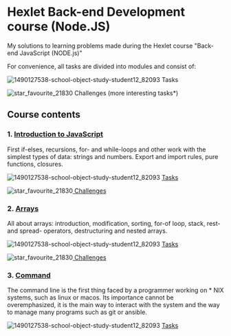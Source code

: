# Hexlet Back-end Development course (Node.JS)

My solutions to learning problems made during the Hexlet course "Back-end JavaScript (NODE.js)"

For convenience, all tasks are divided into modules and consist of:

![1490127538-school-object-study-student12_82093](https://user-images.githubusercontent.com/92594363/140395393-48fb6377-2c9e-44cf-9fd4-f9142e0f184f.png) Tasks

![star_favourite_21830](https://user-images.githubusercontent.com/92594363/140395389-17512f5c-06b8-497c-8cc9-ef199ae1a90c.png)  Challenges (more interesting tasks*)

## Course contents <a name="paragraph1"></a>
 
 ### 1. <a href="https://github.com/MaryKurinova/Hexlet-Tasks/tree/main/%D0%92%D0%B2%D0%B5%D0%B4%D0%B5%D0%BD%D0%B8%D0%B5%20%D0%B2%20JS">Introduction to JavaScript</a>  <a name="subparagraph1"></a>

First if-elses, recursions, for- and while-loops and other work with the simplest types of data: strings and numbers. Export and import rules, pure functions, closures.

![1490127538-school-object-study-student12_82093](https://user-images.githubusercontent.com/92594363/140404931-bd38c0ad-aa52-4854-9c48-282945cad6a5.png) <a href="https://github.com/MaryKurinova/Hexlet-Tasks/tree/main/%D0%92%D0%B2%D0%B5%D0%B4%D0%B5%D0%BD%D0%B8%D0%B5%20%D0%B2%20JS/%D0%97%D0%B0%D0%B4%D0%B0%D0%BD%D0%B8%D1%8F">Tasks</a>

![star_favourite_21830](https://user-images.githubusercontent.com/92594363/140404930-a5835dce-2c16-4165-9e25-5e135ee56883.png)<a href="https://github.com/MaryKurinova/Hexlet-Tasks/tree/main/%D0%92%D0%B2%D0%B5%D0%B4%D0%B5%D0%BD%D0%B8%D0%B5%20%D0%B2%20JS/%D0%98%D1%81%D0%BF%D1%8B%D1%82%D0%B0%D0%BD%D0%B8%D1%8F"> Challenges </a>


 ### 2. <a href="https://github.com/MaryKurinova/Hexlet-Tasks/tree/main/Arrays">Arrays</a>  <a name="subparagraph1"></a>
 
 All about arrays: introduction, modification, sorting, for-of loop, stack, rest- and spread- operators, destructuring and nested arrays.

![1490127538-school-object-study-student12_82093](https://user-images.githubusercontent.com/92594363/140404931-bd38c0ad-aa52-4854-9c48-282945cad6a5.png) <a href="https://github.com/MaryKurinova/Hexlet-Tasks/tree/main/Arrays/%D0%97%D0%B0%D0%B4%D0%B0%D0%BD%D0%B8%D1%8F">Tasks</a>

![star_favourite_21830](https://user-images.githubusercontent.com/92594363/140404930-a5835dce-2c16-4165-9e25-5e135ee56883.png)<a href="https://github.com/MaryKurinova/Hexlet-Tasks/tree/main/Arrays/%D0%98%D1%81%D0%BF%D1%8B%D1%82%D0%B0%D0%BD%D0%B8%D1%8F"> Challenges </a>

 ### 3. <a href="https://github.com/MaryKurinova/Hexlet-Tasks/tree/main/Arrays">Command</a>  <a name="subparagraph1"></a>
 
 The command line is the first thing faced by a programmer working on * NIX systems, such as linux or macos. Its importance cannot be overemphasized, it is the main way to interact with the system and the way to manage many programs such as git or ansible.
 

![1490127538-school-object-study-student12_82093](https://user-images.githubusercontent.com/92594363/140404931-bd38c0ad-aa52-4854-9c48-282945cad6a5.png) <a href="https://github.com/MaryKurinova/Hexlet-Tasks/tree/main/3.%20Command/Tasks">Tasks</a>
